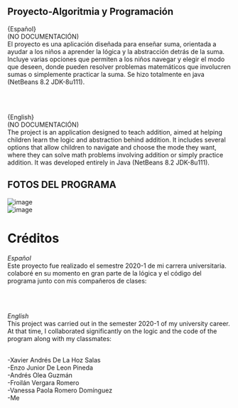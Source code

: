 <meta charset="UTF-8">

## Proyecto-Algoritmia y Programación

{Español}
<br>
(NO DOCUMENTACIÓN)<br>
El proyecto es una aplicación diseñada para enseñar suma, orientada a ayudar a los niños a aprender la lógica y la abstracción detrás de la suma. Incluye varias opciones que permiten a los niños navegar y elegir el modo que deseen, donde pueden resolver problemas matemáticos que involucren sumas o simplemente practicar la suma. Se hizo totalmente en java (NetBeans 8.2 JDK-8u111).


<br>
<br>

{English}
<br>
(NO DOCUMENTACIÓN)<br>
The project is an application designed to teach addition, aimed at helping children learn the logic and abstraction behind addition. It includes several options that allow children to navigate and choose the mode they want, where they can solve math problems involving addition or simply practice addition. It was developed entirely in Java (NetBeans 8.2 JDK-8u111).



## FOTOS DEL PROGRAMA

![image](https://github.com/user-attachments/assets/4e9f9968-c72f-4eb0-9812-1b700891985e)
<br>
![image](https://github.com/user-attachments/assets/e0ea738f-56c6-45b8-bcd8-956babccf520)

# Créditos
*Español*
<br>
Este proyecto fue realizado el semestre 2020-1 de mi carrera universitaria. colaboré en su momento en gran parte de la lógica y el código del programa junto con mis compañeros de clases:

<br>
<br>

*English*
<br>
This project was carried out in the semester 2020-1 of my university career. At that time, I collaborated significantly on the logic and the code of the program along with my classmates:<br><br>

-Xavier Andrés De La Hoz Salas<br>
-Enzo Junior De Leon Pineda<br>
-Andrés Olea Guzmán<br>
-Froilán Vergara Romero<br>
-Vanessa Paola Romero Domínguez<br>
-Me
